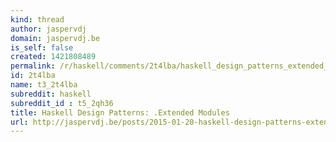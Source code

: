 ```yaml
---
kind: thread
author: jaspervdj
domain: jaspervdj.be
is_self: false
created: 1421808489
permalink: /r/haskell/comments/2t4lba/haskell_design_patterns_extended_modules/
id: 2t4lba
name: t3_2t4lba
subreddit: haskell
subreddit_id : t5_2qh36
title: Haskell Design Patterns: .Extended Modules
url: http://jaspervdj.be/posts/2015-01-20-haskell-design-patterns-extended-modules.html
---
```



